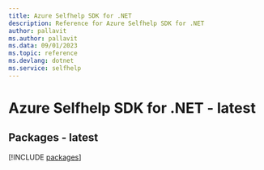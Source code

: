 ```yaml
---
title: Azure Selfhelp SDK for .NET
description: Reference for Azure Selfhelp SDK for .NET
author: pallavit
ms.author: pallavit
ms.data: 09/01/2023
ms.topic: reference
ms.devlang: dotnet
ms.service: selfhelp
---
```

# Azure Selfhelp SDK for .NET - latest
## Packages - latest
[!INCLUDE [packages](selfhelp-index.md)]